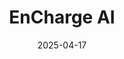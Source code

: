 ---  
layout: startup_page  
title: "EnCharge AI"  
id: "enchargeai.com"  
permalink: "/enchargeaienchargeai.com04172025/"  
website: "https://enchargeai.com/"  
funding_round: "Series B"  
funding_amount: "$100M"  
investors: ""  
about: "EnCharge AI develops scalable analog in-memory AI accelerators for AI inference from edge to cloud. Their technology offers significantly higher compute efficiency and density than current solutions, making AI accessible across various applications. The company aims to enhance the scalability and accessibility of AI computing."  
markets: "AI, Semiconductors, Embedded Software"  
hq: "Santa Clara, California, United States"  
founded_year: "2022"  
linkedin: "https://www.linkedin.com/company/encharge-ai"  
twitter: "https://twitter.com/EnCharge_AI"  
instagram: ""  
facebook: ""  
crunchbase: "https://www.crunchbase.com/organization/encharge-ai"  
pitchbook: "https://pitchbook.com/profiles/company/510265-45"  

date_display: "17-Apr-2025"  
date: "2025-04-17"

# SEO Optimization  
meta_title: "EnCharge AI - Series B Funding ($100M)"  
meta_description: "EnCharge AI, EnCharge AI develops scalable analog in-memory AI accelerators for AI inference from edge to cloud. Their technology offers significantly higher compu..."  
meta_keywords: "EnCharge AI, AI, Semiconductors, Embedded Software, Series B funding"  
canonical_url: "https://startup.projectstartups.com/enchargeaienchargeai.com04172025/"  
---